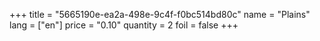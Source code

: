 +++
title = "5665190e-ea2a-498e-9c4f-f0bc514bd80c"
name = "Plains"
lang = ["en"]
price = "0.10"
quantity = 2
foil = false
+++
